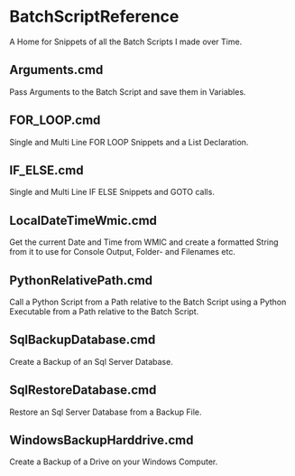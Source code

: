 # BatchScriptReference

A Home for Snippets of all the Batch Scripts I made over Time. 

## Arguments.cmd

Pass Arguments to the Batch Script and save them in Variables.

## FOR_LOOP.cmd

Single and Multi Line FOR LOOP Snippets and a List Declaration.

## IF_ELSE.cmd

Single and Multi Line IF ELSE Snippets and GOTO calls.

## LocalDateTimeWmic.cmd

Get the current Date and Time from WMIC and create a formatted String from it to use for Console Output, Folder- and Filenames etc.

## PythonRelativePath.cmd

Call a Python Script from a Path relative to the Batch Script using a Python Executable from a Path relative to the Batch Script.

## SqlBackupDatabase.cmd

Create a Backup of an Sql Server Database.

## SqlRestoreDatabase.cmd

Restore an Sql Server Database from a Backup File.

## WindowsBackupHarddrive.cmd

Create a Backup of a Drive on your Windows Computer.